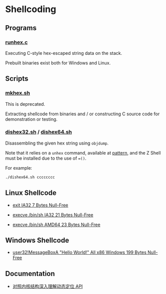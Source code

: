 # Shellcoding


## Programs


### [runhex.c](./runhex.c)

Executing C-style hex-escaped string data on the stack.

Prebuilt binaries exist both for Windows and Linux.


## Scripts


### [mkhex.sh](./mkhex.sh)

This is deprecated.

Extracting shellcode from binaries
and / or constructing C source code for demonstration or testing.


### [dishex32.sh](./dishex32.sh) / [dishex64.sh](./dishex64.sh)

Disassembling the given hex string using `objdump`.

Note that it relies on a `unhex` command,
available at [pattern](https://github.com/NoviceLive/pattern),
and the Z Shell must be installed due to the use of `=()`.

For example:

```bash
./dishex64.sh cccccccc
```


## Linux Shellcode

- [exit IA32 7 Bytes Null-Free](./linux/exit/expert.s)

- [execve /bin/sh IA32 21 Bytes Null-Free](./linux/sh/push.s)

- [execve /bin/sh AMD64 23 Bytes Null-Free](./linux/sh/push64.s)


## Windows Shellcode

- [user32!MessageBoxA "Hello World!" All x86 Windows 199 Bytes Null-Free](./windows/messagebox/messagebox32.asm)


## Documentation

- [对照内核结构深入理解动态定位 API](doc/api-res-zh_CN.md)
